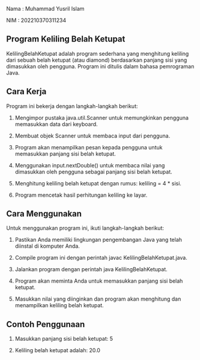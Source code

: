 Nama : Muhammad Yusril Islam

NIM : 202210370311234

## Program Keliling Belah Ketupat
KelilingBelahKetupat adalah program sederhana yang menghitung keliling dari sebuah belah ketupat (atau diamond) berdasarkan panjang sisi yang dimasukkan oleh pengguna. Program ini ditulis dalam bahasa pemrograman Java.
## Cara Kerja
Program ini bekerja dengan langkah-langkah berikut:

1. Mengimpor pustaka java.util.Scanner untuk memungkinkan pengguna memasukkan data dari keyboard.

2. Membuat objek Scanner untuk membaca input dari pengguna.

3. Program akan menampilkan pesan kepada pengguna untuk memasukkan panjang sisi belah ketupat.

4. Menggunakan input.nextDouble() untuk membaca nilai yang dimasukkan oleh pengguna sebagai panjang sisi belah ketupat.

5. Menghitung keliling belah ketupat dengan rumus: keliling = 4 * sisi.

6. Program mencetak hasil perhitungan keliling ke layar.

## Cara Menggunakan
Untuk menggunakan program ini, ikuti langkah-langkah berikut:

1. Pastikan Anda memiliki lingkungan pengembangan Java yang telah diinstal di komputer Anda.

2. Compile program ini dengan perintah javac KelilingBelahKetupat.java.

3. Jalankan program dengan perintah java KelilingBelahKetupat.

4. Program akan meminta Anda untuk memasukkan panjang sisi belah ketupat.

5. Masukkan nilai yang diinginkan dan program akan menghitung dan menampilkan keliling belah ketupat.

## Contoh Penggunaan
1. Masukkan panjang sisi belah ketupat: 5

2. Keliling belah ketupat adalah: 20.0